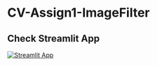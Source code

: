 # CV-Assign1-ImageFilter

## Check Streamlit App
[![Streamlit App](https://static.streamlit.io/badges/streamlit_badge_black_white.svg)](https://share.streamlit.io/Yeole2001/CV-Assign1-ImageFilter/ImageFilter.py/)

